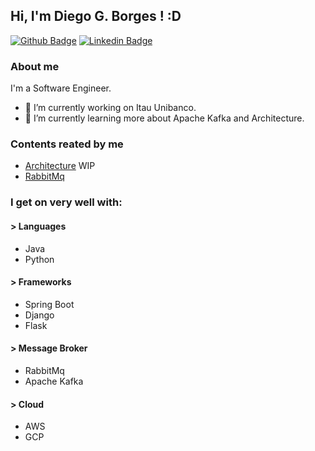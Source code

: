 ## Hi, I'm Diego G. Borges ! :D

[![Github Badge](https://img.shields.io/badge/-Github-000?style=flat-square&logo=Github&logoColor=white&link=https://github.com/diegogborges)](https://github.com/diegogborges)
[![Linkedin Badge](https://img.shields.io/badge/-LinkedIn-blue?style=flat-square&logo=Linkedin&logoColor=white&link=https://www.linkedin.com/in/fagnerpsantos/)](https://www.linkedin.com/in/fagnerpsantos/)

### About me
I'm a Software Engineer.

- 🔭 I’m currently working on Itau Unibanco.
- 🌱 I’m currently learning more about Apache Kafka and Architecture.

### Contents reated by me
- [Architecture](https://gist.github.com/diegogborges/8aebefce85a6eeb752ea5d93d42051a8) WIP
- [RabbitMq](https://gist.github.com/diegogborges/4d0261e2098a9cda4c2e8b42df63a227)


### I get on very well with:

#### > Languages
- Java
- Python

#### > Frameworks
- Spring Boot
- Django
- Flask

#### > Message Broker
- RabbitMq
- Apache Kafka

#### > Cloud
- AWS
- GCP

<!--
**diegogborges/diegogborges** is a ✨ _special_ ✨ repository because its `README.md` (this file) appears on your GitHub profile.

Here are some ideas to get you started:

- 🔭 I’m currently working on ...
- 🌱 I’m currently learning ...
- 👯 I’m looking to collaborate on ...
- 🤔 I’m looking for help with ...
- 💬 Ask me about ...
- 📫 How to reach me: ...
- 😄 Pronouns: ...
- ⚡ Fun fact: ...
-->
